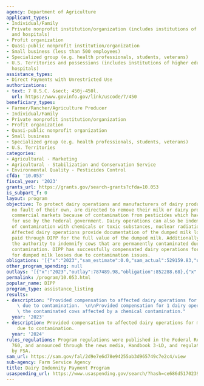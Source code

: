 ```yaml
---
agency: Department of Agriculture
applicant_types:
- Individual/Family
- Private nonprofit institution/organization (includes institutions of higher education
  and hospitals)
- Profit organization
- Quasi-public nonprofit institution/organization
- Small business (less than 500 employees)
- Specialized group (e.g. health professionals, students, veterans)
- U.S. Territories and possessions (includes institutions of higher education and
  hospitals)
assistance_types:
- Direct Payments with Unrestricted Use
authorizations:
- text: 7 U.S.C. &sect; 450j-450l.
  url: https://www.govinfo.gov/link/uscode/7/450
beneficiary_types:
- Farmer/Rancher/Agriculture Producer
- Individual/Family
- Private nonprofit institution/organization
- Profit organization
- Quasi-public nonprofit organization
- Small business
- Specialized group (e.g. health professionals, students, veterans)
- U.S. Territories
categories:
- Agricultural - Marketing
- Agricultural - Stabilization and Conservation Service
- Environmental Quality - Pesticides Control
cfda: '10.053'
fiscal_year: '2023'
grants_url: https://grants.gov/search-grants?cfda=10.053
is_subpart_f: 0
layout: program
objective: To protect dairy operations and manufacturers of dairy products who through
  no fault of their own, are directed to remove their milk or dairy products from
  commercial markets because of contamination from pesticides which have been approved
  for use by the Federal government. Dairy operations can also be indemnified because
  of contamination with chemicals or toxic substances, nuclear radiation or fallout.
  Affected dairy operations provide documentation of the dumped milk losses and are
  paid through DIPP for the full value of the dumped milk. Additionally,  DIPP has
  the authority to indemnify cows that are permanently contaminated due to a chemical
  contamination. DIPP has successfully compensated dairy operations for many decades
  for dumped milk losses due to contamination issues.
obligations: '[{"x":"2023","sam_estimate":0.0,"sam_actual":529159.83,"usa_spending_actual":852288.68},{"x":"2024","sam_estimate":0.0,"sam_actual":1378280.25,"usa_spending_actual":0.0},{"x":"2025","sam_estimate":0.0,"sam_actual":500000.0,"usa_spending_actual":0.0}]'
other_program_spending: null
outlays: '[{"x":"2023","outlay":787489.98,"obligation":852288.68},{"x":"2024","outlay":0.0,"obligation":0.0},{"x":"2025","outlay":0.0,"obligation":0.0}]'
permalink: /program/10.053.html
popular_name: DIPP
program_type: assistance_listing
results:
- description: "Provided compensation to affected dairy operations for milk dumped\
    \ due to contamination.  \n\nProvided compensation for 1 dairy operation to indemnify\
    \ the contaminated cows affected by a chemical contamination."
  year: '2023'
- description: Provided compensation to affected dairy operations for milk dumped
    due to contamination.
  year: '2024'
rules_regulations: Program regulations were published in the Federal Register, 7 CFR,
  760, and announced through the news media, Handbook 3-LD, and regulations issued
  by FSA.
sam_url: https://sam.gov/fal/2d9e7e6d78e94255ab3d965749c7e2c4/view
sub-agency: Farm Service Agency
title: Dairy Indemnity Payment Program
usaspending_url: https://www.usaspending.gov/search/?hash=ce686d51702390e6843ca4e7b9893501
---
```


